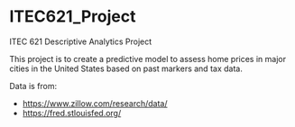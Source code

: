 # ITEC621_Project
ITEC 621 Descriptive Analytics Project

This project is to create a predictive model to assess home prices in major cities in the United States based on past markers and tax data.

Data is from:
- https://www.zillow.com/research/data/
- https://fred.stlouisfed.org/
